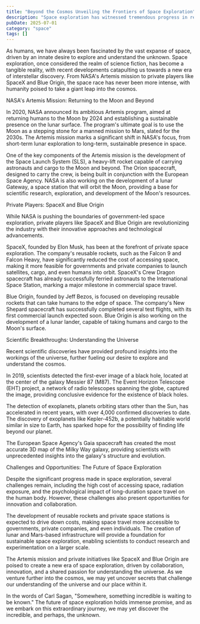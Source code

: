 ```yaml
---
title: "Beyond the Cosmos Unveiling the Frontiers of Space Exploration"
description: "Space exploration has witnessed tremendous progress in recent years, with breakthroughs in technology, scientific discoveries, and human endeavors to venture beyond our planet. This article delves ..."
pubDate: 2025-07-01
category: "space"
tags: []
---
```


As humans, we have always been fascinated by the vast expanse of space, driven by an innate desire to explore and understand the unknown. Space exploration, once considered the realm of science fiction, has become a tangible reality, with recent developments catapulting us towards a new era of interstellar discovery. From NASA's Artemis mission to private players like SpaceX and Blue Origin, the space race has never been more intense, with humanity poised to take a giant leap into the cosmos.

NASA's Artemis Mission: Returning to the Moon and Beyond

In 2020, NASA announced its ambitious Artemis program, aimed at returning humans to the Moon by 2024 and establishing a sustainable presence on the lunar surface. The program's ultimate goal is to use the Moon as a stepping stone for a manned mission to Mars, slated for the 2030s. The Artemis mission marks a significant shift in NASA's focus, from short-term lunar exploration to long-term, sustainable presence in space.

One of the key components of the Artemis mission is the development of the Space Launch System (SLS), a heavy-lift rocket capable of carrying astronauts and cargo to the Moon and beyond. The Orion spacecraft, designed to carry the crew, is being built in conjunction with the European Space Agency. NASA is also working on the development of a lunar Gateway, a space station that will orbit the Moon, providing a base for scientific research, exploration, and development of the Moon's resources.

Private Players: SpaceX and Blue Origin

While NASA is pushing the boundaries of government-led space exploration, private players like SpaceX and Blue Origin are revolutionizing the industry with their innovative approaches and technological advancements.

SpaceX, founded by Elon Musk, has been at the forefront of private space exploration. The company's reusable rockets, such as the Falcon 9 and Falcon Heavy, have significantly reduced the cost of accessing space, making it more feasible for governments and private companies to launch satellites, cargo, and even humans into orbit. SpaceX's Crew Dragon spacecraft has already successfully ferried astronauts to the International Space Station, marking a major milestone in commercial space travel.

Blue Origin, founded by Jeff Bezos, is focused on developing reusable rockets that can take humans to the edge of space. The company's New Shepard spacecraft has successfully completed several test flights, with its first commercial launch expected soon. Blue Origin is also working on the development of a lunar lander, capable of taking humans and cargo to the Moon's surface.

Scientific Breakthroughs: Understanding the Universe

Recent scientific discoveries have provided profound insights into the workings of the universe, further fueling our desire to explore and understand the cosmos.

In 2019, scientists detected the first-ever image of a black hole, located at the center of the galaxy Messier 87 (M87). The Event Horizon Telescope (EHT) project, a network of radio telescopes spanning the globe, captured the image, providing conclusive evidence for the existence of black holes.

The detection of exoplanets, planets orbiting stars other than the Sun, has accelerated in recent years, with over 4,000 confirmed discoveries to date. The discovery of exoplanets like Kepler-452b, a potentially habitable world similar in size to Earth, has sparked hope for the possibility of finding life beyond our planet.

The European Space Agency's Gaia spacecraft has created the most accurate 3D map of the Milky Way galaxy, providing scientists with unprecedented insights into the galaxy's structure and evolution.

Challenges and Opportunities: The Future of Space Exploration

Despite the significant progress made in space exploration, several challenges remain, including the high cost of accessing space, radiation exposure, and the psychological impact of long-duration space travel on the human body. However, these challenges also present opportunities for innovation and collaboration.

The development of reusable rockets and private space stations is expected to drive down costs, making space travel more accessible to governments, private companies, and even individuals. The creation of lunar and Mars-based infrastructure will provide a foundation for sustainable space exploration, enabling scientists to conduct research and experimentation on a larger scale.

The Artemis mission and private initiatives like SpaceX and Blue Origin are poised to create a new era of space exploration, driven by collaboration, innovation, and a shared passion for understanding the universe. As we venture further into the cosmos, we may yet uncover secrets that challenge our understanding of the universe and our place within it.

In the words of Carl Sagan, "Somewhere, something incredible is waiting to be known." The future of space exploration holds immense promise, and as we embark on this extraordinary journey, we may yet discover the incredible, and perhaps, the unknown.